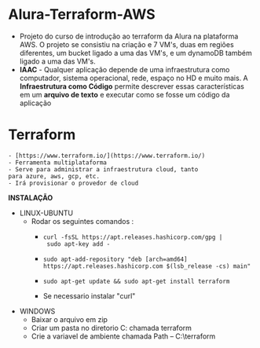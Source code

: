# Alura-Terraform-AWS
- Projeto do curso de introdução ao terraform da Alura na plataforma AWS. O projeto se consistiu na criação e 7 VM's, duas em regiões diferentes, um bucket ligado a uma das VM's, e um dynamoDB também ligado a uma das VM's.
- **IAAC** - Qualquer aplicação depende de uma infraestrutura como computador, sistema operacional, rede, espaço no HD e muito mais. A **Infraestrutura como Código**
 permite descrever essas características em um **arquivo de texto**
 e executar como se fosse um código da aplicação
 # Terraform 
    - [https://www.terraform.io/](https://www.terraform.io/)
    - Ferramenta multiplataforma
    - Serve para administrar a infraestrutura cloud, tanto para azure, aws, gcp, etc.
    - Irá provisionar o provedor de cloud

**INSTALAÇÃO** 

- LINUX-UBUNTU
    - Rodar os seguintes comandos :
        - `curl -fsSL https://apt.releases.hashicorp.com/gpg | sudo apt-key add -`
        
        - `sudo apt-add-repository "deb [arch=amd64] https://apt.releases.hashicorp.com $(lsb_release -cs) main"`
        - `sudo apt-get update && sudo apt-get install terraform`
        - Se necessario instalar "curl"
- WINDOWS
    - Baixar o arquivo em zip
    - Criar um pasta no diretorio C: chamada terraform
    - Crie a variavel de ambiente chamada Path – C:\terraform 
